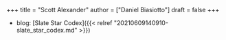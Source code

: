 +++
title = "Scott Alexander"
author = ["Daniel Biasiotto"]
draft = false
+++

-   blog: [Slate Star Codex]({{< relref "20210609140910-slate_star_codex.md" >}})